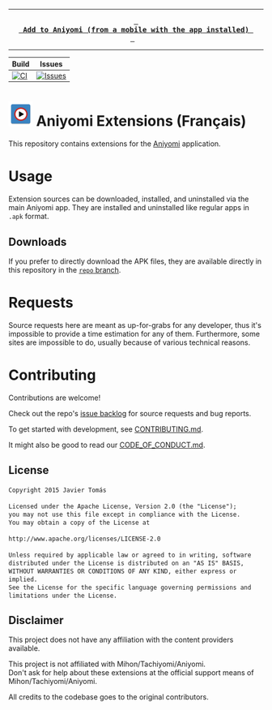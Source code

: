 <div align=center>

---

**[<kbd> <br> Add to Aniyomi (from a mobile with the app installed) <br> </kbd>][link-install]** 

---

</div>

[link-install]: https://intradeus.github.io/http-protocol-redirector/?r=aniyomi://add-repo?url=https://codeberg.org/hollow/aniyomi-extensions-fr/raw/branch/repo/index.min.json

| Build                      | Issues                                 |
|----------------------------|----------------------------------------|
| [![CI][badge-ci]][link-ci] | [![Issues][badge-issues]][link-issues] |

[badge-ci]: https://codeberg.org/hollow/aniyomi-extensions-fr/actions/workflows/build_push.yml/badge.svg?logo=forgejo
[link-ci]: https://codeberg.org/hollow/aniyomi-extensions-fr/actions/workflows/build_push.yml/runs/latest

[badge-issues]: https://codeberg.org/hollow/aniyomi-extensions-fr/badges/issues/open.svg
[link-issues]: https://codeberg.org/hollow/aniyomi-extensions-fr/issues

# ![app icon](./.github/readme-images/app-icon.png) Aniyomi Extensions (Français)

This repository contains extensions for the [Aniyomi](https://github.com/aniyomiorg/aniyomi) application.

# Usage

Extension sources can be downloaded, installed, and uninstalled via the main Aniyomi app.
They are installed and uninstalled like regular apps in `.apk` format.

## Downloads

If you prefer to directly download the APK files, they are available directly in this repository in the
[`repo` branch](https://codeberg.org/hollow/aniyomi-extensions-fr/src/branch/repo/apk).

# Requests

Source requests here are meant as up-for-grabs for any developer, thus it's impossible to provide a time estimation
for any of them. Furthermore, some sites are impossible to do, usually because of various technical reasons.

# Contributing

Contributions are welcome!

Check out the repo's [issue backlog](https://codeberg.org/hollow/aniyomi-extensions-fr/issues) for source requests
and bug reports.

To get started with development, see [CONTRIBUTING.md](./CONTRIBUTING.md).

It might also be good to read our [CODE_OF_CONDUCT.md](./CODE_OF_CONDUCT.md).

## License

    Copyright 2015 Javier Tomás

    Licensed under the Apache License, Version 2.0 (the "License");
    you may not use this file except in compliance with the License.
    You may obtain a copy of the License at

    http://www.apache.org/licenses/LICENSE-2.0

    Unless required by applicable law or agreed to in writing, software
    distributed under the License is distributed on an "AS IS" BASIS,
    WITHOUT WARRANTIES OR CONDITIONS OF ANY KIND, either express or implied.
    See the License for the specific language governing permissions and
    limitations under the License.

## Disclaimer

This project does not have any affiliation with the content providers available.

This project is not affiliated with Mihon/Tachiyomi/Aniyomi.  
Don't ask for help about these extensions at the official support means of Mihon/Tachiyomi/Aniyomi.

All credits to the codebase goes to the original contributors.
